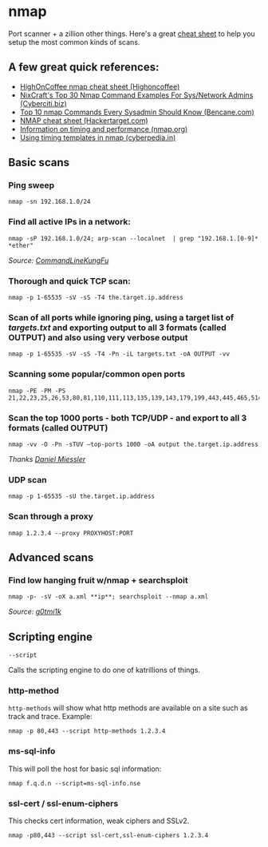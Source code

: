 # nmap
Port scanner + a zillion other things. Here's a great [cheat sheet](https://pentestlab.wordpress.com/2012/08/17/nmap-cheat-sheet/) to help you setup the most common kinds of scans.

## A few great quick references:
* [HighOnCoffee nmap cheat sheet (Highoncoffee)](https://highon.coffee/blog/nmap-cheat-sheet/)
* [NixCraft's Top 30 Nmap Command Examples For Sys/Network Admins (Cyberciti.biz)](https://www.cyberciti.biz/networking/nmap-command-examples-tutorials/)
* [Top 10 nmap Commands Every Sysadmin Should Know (Bencane.com)](http://bencane.com/2013/02/25/10-nmap-commands-every-sysadmin-should-know/)
* [NMAP cheat sheet (Hackertarget.com)](https://hackertarget.com/nmap-cheatsheet-a-quick-reference-guide/)
* [Information on timing and performance (nmap.org)](https://nmap.org/book/man-performance.html)
* [Using timing templates in nmap (cyberpedia.in)](http://cyberpedia.in/using-timing-templates-in-nmap/)
      
## Basic scans

### Ping sweep

    nmap -sn 192.168.1.0/24
    
### Find all active IPs in a network:

    nmap -sP 192.168.1.0/24; arp-scan --localnet  | grep "192.168.1.[0-9]* *ether"

*Source: [CommandLineKungFu](http://www.commandlinefu.com/commands/view/18230/find-all-active-ip-addresses-in-a-network)*

### Thorough and quick TCP scan:

    nmap -p 1-65535 -sV -sS -T4 the.target.ip.address
    
### Scan of all ports while ignoring ping, using a target list of *targets.txt* and exporting output to all 3 formats (called OUTPUT) and also using very verbose output

	nmap -p 1-65535 -sV -sS -T4 -Pn -iL targets.txt -oA OUTPUT -vv
    
### Scanning some popular/common open ports
    nmap -PE -PM -PS 21,22,23,25,26,53,80,81,110,111,113,135,139,143,179,199,443,445,465,514,548,554,587,993,995
    
### Scan the top 1000 ports - both TCP/UDP - and export to all 3 formats (called OUTPUT)

	nmap -vv -O -Pn -sTUV –top-ports 1000 -oA output the.target.ip.address

*Thanks [Daniel Miessler](https://danielmiessler.com/blog/nmap-use-the-top-ports-option-for-both-tcp-and-udp-simultaneously/#gs.kgigV7M)*

### UDP scan

	nmap -p 1-65535 -sU the.target.ip.address
    
### Scan through a proxy

    nmap 1.2.3.4 --proxy PROXYHOST:PORT
    
## Advanced scans

### Find low hanging fruit w/nmap + searchsploit

	nmap -p- -sV -oX a.xml **ip**; searchsploit --nmap a.xml

*Source: [g0tmi1k](https://twitter.com/g0tmi1k/status/793844870481846272)*


## Scripting engine

`--script`

Calls the scripting engine to do one of katrillions of things.
 
### http-method 
 
`http-methods`
will show what http methods are available on a site such as track and trace.  Example:

    nmap -p 80,443 --script http-methods 1.2.3.4
 
### ms-sql-info

This will poll the host for basic sql information:

    nmap f.q.d.n --script=ms-sql-info.nse 
    
### ssl-cert / ssl-enum-ciphers    
    
 This checks cert information, weak ciphers and SSLv2.

    nmap -p80,443 --script ssl-cert,ssl-enum-ciphers 1.2.3.4
